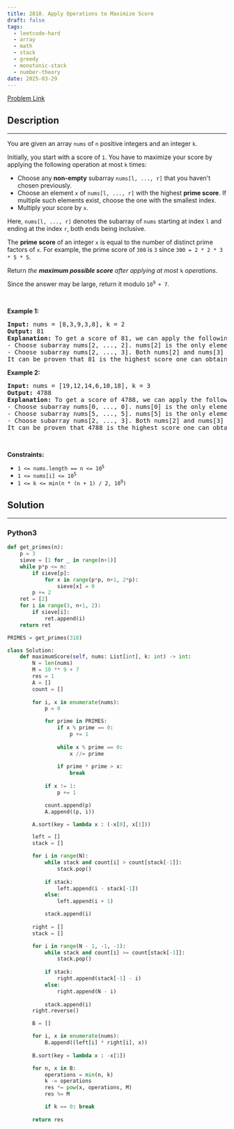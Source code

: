 ```yaml
---
title: 2818. Apply Operations to Maximize Score
draft: false
tags: 
  - leetcode-hard
  - array
  - math
  - stack
  - greedy
  - monotonic-stack
  - number-theory
date: 2025-03-29
---
```


[Problem Link](https://leetcode.com/problems/apply-operations-to-maximize-score/)

## Description

---
<p>You are given an array <code>nums</code> of <code>n</code> positive integers and an integer <code>k</code>.</p>

<p>Initially, you start with a score of <code>1</code>. You have to maximize your score by applying the following operation at most <code>k</code> times:</p>

<ul>
	<li>Choose any <strong>non-empty</strong> subarray <code>nums[l, ..., r]</code> that you haven&#39;t chosen previously.</li>
	<li>Choose an element <code>x</code> of <code>nums[l, ..., r]</code> with the highest <strong>prime score</strong>. If multiple such elements exist, choose the one with the smallest index.</li>
	<li>Multiply your score by <code>x</code>.</li>
</ul>

<p>Here, <code>nums[l, ..., r]</code> denotes the subarray of <code>nums</code> starting at index <code>l</code> and ending at the index <code>r</code>, both ends being inclusive.</p>

<p>The <strong>prime score</strong> of an integer <code>x</code> is equal to the number of distinct prime factors of <code>x</code>. For example, the prime score of <code>300</code> is <code>3</code> since <code>300 = 2 * 2 * 3 * 5 * 5</code>.</p>

<p>Return <em>the <strong>maximum possible score</strong> after applying at most </em><code>k</code><em> operations</em>.</p>

<p>Since the answer may be large, return it modulo <code>10<sup>9 </sup>+ 7</code>.</p>

<p>&nbsp;</p>
<p><strong class="example">Example 1:</strong></p>

<pre>
<strong>Input:</strong> nums = [8,3,9,3,8], k = 2
<strong>Output:</strong> 81
<strong>Explanation:</strong> To get a score of 81, we can apply the following operations:
- Choose subarray nums[2, ..., 2]. nums[2] is the only element in this subarray. Hence, we multiply the score by nums[2]. The score becomes 1 * 9 = 9.
- Choose subarray nums[2, ..., 3]. Both nums[2] and nums[3] have a prime score of 1, but nums[2] has the smaller index. Hence, we multiply the score by nums[2]. The score becomes 9 * 9 = 81.
It can be proven that 81 is the highest score one can obtain.</pre>

<p><strong class="example">Example 2:</strong></p>

<pre>
<strong>Input:</strong> nums = [19,12,14,6,10,18], k = 3
<strong>Output:</strong> 4788
<strong>Explanation:</strong> To get a score of 4788, we can apply the following operations: 
- Choose subarray nums[0, ..., 0]. nums[0] is the only element in this subarray. Hence, we multiply the score by nums[0]. The score becomes 1 * 19 = 19.
- Choose subarray nums[5, ..., 5]. nums[5] is the only element in this subarray. Hence, we multiply the score by nums[5]. The score becomes 19 * 18 = 342.
- Choose subarray nums[2, ..., 3]. Both nums[2] and nums[3] have a prime score of 2, but nums[2] has the smaller index. Hence, we multipy the score by nums[2]. The score becomes 342 * 14 = 4788.
It can be proven that 4788 is the highest score one can obtain.
</pre>

<p>&nbsp;</p>
<p><strong>Constraints:</strong></p>

<ul>
	<li><code>1 &lt;= nums.length == n &lt;= 10<sup>5</sup></code></li>
	<li><code>1 &lt;= nums[i] &lt;= 10<sup>5</sup></code></li>
	<li><code>1 &lt;= k &lt;= min(n * (n + 1) / 2, 10<sup>9</sup>)</code></li>
</ul>


## Solution

---
### Python3
``` py title='apply-operations-to-maximize-score'
def get_primes(n):
    p = 3
    sieve = [1 for _ in range(n+1)]
    while p*p <= n:
        if sieve[p]:
            for x in range(p*p, n+1, 2*p):
                sieve[x] = 0
        p += 2
    ret = [2]
    for i in range(3, n+1, 2):
        if sieve[i]:
            ret.append(i)
    return ret

PRIMES = get_primes(318)

class Solution:
    def maximumScore(self, nums: List[int], k: int) -> int:
        N = len(nums)
        M = 10 ** 9 + 7
        res = 1
        A = []
        count = []
        
        for i, x in enumerate(nums):
            p = 0

            for prime in PRIMES:
                if x % prime == 0:
                    p += 1
                
                while x % prime == 0:
                    x //= prime
                
                if prime * prime > x:
                    break
                
            if x != 1:
                p += 1

            count.append(p)
            A.append((p, i))

        A.sort(key = lambda x : (-x[0], x[1]))

        left = []
        stack = []

        for i in range(N):
            while stack and count[i] > count[stack[-1]]:
                stack.pop()
            
            if stack:
                left.append(i - stack[-1])
            else:
                left.append(i + 1)

            stack.append(i)
        
        right = []
        stack = []

        for i in range(N - 1, -1, -1):
            while stack and count[i] >= count[stack[-1]]:
                stack.pop()
            
            if stack:
                right.append(stack[-1] - i)
            else:
                right.append(N - i)
            
            stack.append(i)
        right.reverse()

        B = []

        for i, x in enumerate(nums):
            B.append((left[i] * right[i], x))
        
        B.sort(key = lambda x : -x[1])

        for n, x in B:
            operations = min(n, k)
            k -= operations
            res *= pow(x, operations, M)
            res %= M

            if k == 0: break
        
        return res


```

